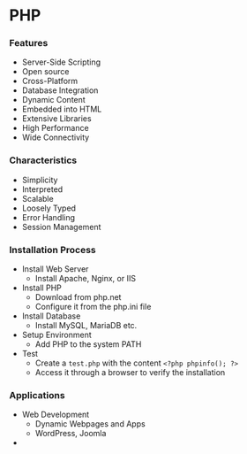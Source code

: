 # PHP
### Features
- Server-Side Scripting
- Open source
- Cross-Platform
- Database Integration
- Dynamic Content
- Embedded into HTML
- Extensive Libraries
- High Performance
- Wide Connectivity
### Characteristics
- Simplicity
- Interpreted
- Scalable
- Loosely Typed
- Error Handling
- Session Management
### Installation Process
- Install Web Server
	- Install Apache, Nginx, or IIS
- Install PHP
	- Download from php.net
	- Configure it from the php.ini file
- Install Database
	- Install MySQL, MariaDB etc.
- Setup Environment
	- Add PHP to the system PATH
- Test
	- Create a `test.php` with the content `<?php phpinfo(); ?>`
	- Access it through a browser to verify the installation
### Applications
- Web Development
	- Dynamic Webpages and Apps
	- WordPress, Joomla
- 